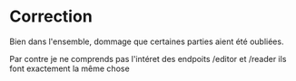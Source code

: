 # Correction

Bien dans l'ensemble, dommage que certaines parties aient été oubliées.

Par contre je ne comprends pas l'intéret des endpoits /editor et /reader ils font exactement la même chose